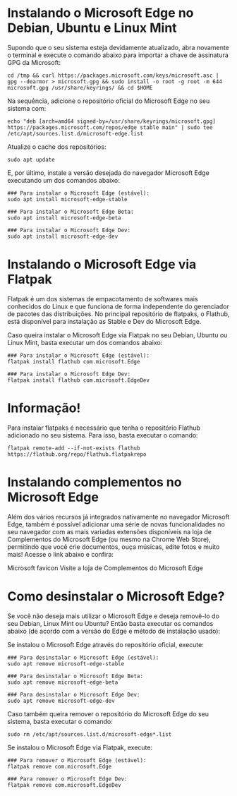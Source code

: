 # Instalando o Microsoft Edge no Debian, Ubuntu e Linux Mint

Supondo que o seu sistema esteja devidamente atualizado, abra novamente o terminal e execute o comando abaixo para importar a chave de assinatura GPG da Microsoft:
```
cd /tmp && curl https://packages.microsoft.com/keys/microsoft.asc | gpg --dearmor > microsoft.gpg && sudo install -o root -g root -m 644 microsoft.gpg /usr/share/keyrings/ && cd $HOME
```
 Na sequência, adicione o repositório oficial do Microsoft Edge no seu sistema com:
``` 
echo "deb [arch=amd64 signed-by=/usr/share/keyrings/microsoft.gpg] https://packages.microsoft.com/repos/edge stable main" | sudo tee /etc/apt/sources.list.d/microsoft-edge.list
```
 Atualize o cache dos repositórios:
```
sudo apt update
```
 E, por último, instale a versão desejada do navegador Microsoft Edge executando um dos comandos abaixo:
```
### Para instalar o Microsoft Edge (estável):
sudo apt install microsoft-edge-stable

### Para instalar o Microsoft Edge Beta:
sudo apt install microsoft-edge-beta

### Para instalar o Microsoft Edge Dev:
sudo apt install microsoft-edge-dev
```

# Instalando o Microsoft Edge via Flatpak

Flatpak é um dos sistemas de empacotamento de softwares mais conhecidos do Linux e que funciona de forma independente do gerenciador de pacotes das distribuições. No principal repositório de flatpaks, o Flathub, está disponível para instalação as Stable e Dev do Microsoft Edge.

Caso queira instalar o Microsoft Edge via Flatpak no seu Debian, Ubuntu ou Linux Mint, basta executar um dos comandos abaixo:
```
### Para instalar o Microsoft Edge (estável):
flatpak install flathub com.microsoft.Edge

### Para instalar o Microsoft Edge Dev:
flatpak install flathub com.microsoft.EdgeDev
```
# Informação!
Para instalar flatpaks é necessário que tenha o repositório Flathub adicionado no seu sistema. Para isso, basta executar o comando:
```
flatpak remote-add --if-not-exists flathub https://flathub.org/repo/flathub.flatpakrepo
```
# Instalando complementos no Microsoft Edge

Além dos vários recursos já integrados nativamente no navegador Microsoft Edge, também é possível adicionar uma série de novas funcionalidades no seu navegador com as mais variadas extensões disponíveis na loja de Complementos do Microsoft Edge (ou mesmo na Chrome Web Store), permitindo que você crie documentos, ouça músicas, edite fotos e muito mais! Acesse o link abaixo e confira:

Microsoft favicon  Visite a loja de Complementos do Microsoft Edge   

# Como desinstalar o Microsoft Edge?

Se você não deseja mais utilizar o Microsoft Edge e deseja removê-lo do seu Debian, Linux Mint ou Ubuntu? Então basta executar os comandos abaixo (de acordo com a versão do Edge e método de instalação usado):

Se instalou o Microsoft Edge através do repositório oficial, execute:
```
### Para desinstalar o Microsoft Edge (estável):
sudo apt remove microsoft-edge-stable

### Para desinstalar o Microsoft Edge Beta:
sudo apt remove microsoft-edge-beta

### Para desinstalar o Microsoft Edge Dev:
sudo apt remove microsoft-edge-dev
```
Caso também queira remover o repositório do Microsoft Edge do seu sistema, basta executar o comando:
```
sudo rm /etc/apt/sources.list.d/microsoft-edge*.list
```
Se instalou o Microsoft Edge via Flatpak, execute:
```
### Para remover o Microsoft Edge (estável):
flatpak remove com.microsoft.Edge

### Para remover o Microsoft Edge Dev:
flatpak remove com.microsoft.EdgeDev
```
